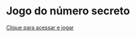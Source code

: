 # Jogo do número secreto
[Clique para acessar e jogar](https://vitor-dornela.github.io/Web-Development/Numero%20Secreto/)